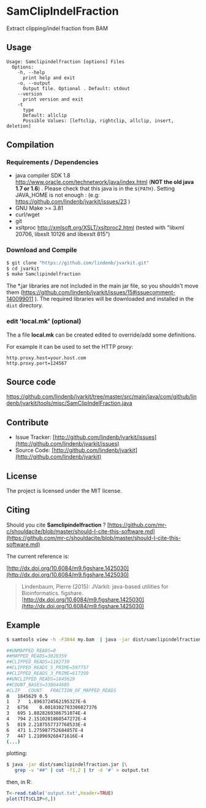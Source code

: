 # SamClipIndelFraction

Extract clipping/indel fraction from BAM


## Usage

```
Usage: Samclipindelfraction [options] Files
  Options:
    -h, --help
      print help and exit
    -o, --output
      Output file. Optional . Default: stdout
    --version
      print version and exit
    -t
      type
      Default: allclip
      Possible Values: [leftclip, rightclip, allclip, insert, deletion]

```

## Compilation

### Requirements / Dependencies

* java compiler SDK 1.8 http://www.oracle.com/technetwork/java/index.html (**NOT the old java 1.7 or 1.6**) . Please check that this java is in the `${PATH}`. Setting JAVA_HOME is not enough : (e.g: https://github.com/lindenb/jvarkit/issues/23 )
* GNU Make >= 3.81
* curl/wget
* git
* xsltproc http://xmlsoft.org/XSLT/xsltproc2.html (tested with "libxml 20706, libxslt 10126 and libexslt 815")


### Download and Compile

```bash
$ git clone "https://github.com/lindenb/jvarkit.git"
$ cd jvarkit
$ make Samclipindelfraction
```

The *.jar libraries are not included in the main jar file, so you shouldn't move them (https://github.com/lindenb/jvarkit/issues/15#issuecomment-140099011 ).
The required libraries will be downloaded and installed in the `dist` directory.

### edit 'local.mk' (optional)

The a file **local.mk** can be created edited to override/add some definitions.

For example it can be used to set the HTTP proxy:

```
http.proxy.host=your.host.com
http.proxy.port=124567
```
## Source code 

[https://github.com/lindenb/jvarkit/tree/master/src/main/java/com/github/lindenb/jvarkit/tools/misc/SamClipIndelFraction.java
](https://github.com/lindenb/jvarkit/tree/master/src/main/java/com/github/lindenb/jvarkit/tools/misc/SamClipIndelFraction.java
)
## Contribute

- Issue Tracker: [http://github.com/lindenb/jvarkit/issues](http://github.com/lindenb/jvarkit/issues)
- Source Code: [http://github.com/lindenb/jvarkit](http://github.com/lindenb/jvarkit)

## License

The project is licensed under the MIT license.

## Citing

Should you cite **Samclipindelfraction** ? [https://github.com/mr-c/shouldacite/blob/master/should-I-cite-this-software.md](https://github.com/mr-c/shouldacite/blob/master/should-I-cite-this-software.md)

The current reference is:

[http://dx.doi.org/10.6084/m9.figshare.1425030](http://dx.doi.org/10.6084/m9.figshare.1425030)

> Lindenbaum, Pierre (2015): JVarkit: java-based utilities for Bioinformatics. figshare.
> [http://dx.doi.org/10.6084/m9.figshare.1425030](http://dx.doi.org/10.6084/m9.figshare.1425030)


## Example

```bash
$ samtools view -h -F3844 my.bam  | java -jar dist/samclipindelfraction.jar 

##UNMAPPED_READS=0
##MAPPED_READS=3028359
##CLIPPED_READS=1182730
##CLIPPED_READS_5_PRIME=597757
##CLIPPED_READS_3_PRIME=617399
##UNCLIPPED_READS=1845629
##COUNT_BASES=338644685
#CLIP	COUNT	FRACTION_OF_MAPPED_READS
0	1845629	0.5
1	7	1.8963724562195327E-6
2	6756	0.0018302703306027376
3	695	1.8828269386751074E-4
4	794	2.1510281860547272E-4
5	819	2.2187557737768533E-4
6	471	1.275987752684857E-4
7	447	1.210969268471616E-4
(...)
```

plotting:
```bash
$ java -jar dist/samclipindelfraction.jar |\
   grep -v "##" | cut -f1,2 | tr -d '#' > output.txt
```

then, in R:
```R
T<-read.table('output.txt',header=TRUE)
plot(T[T$CLIP>0,])
```


